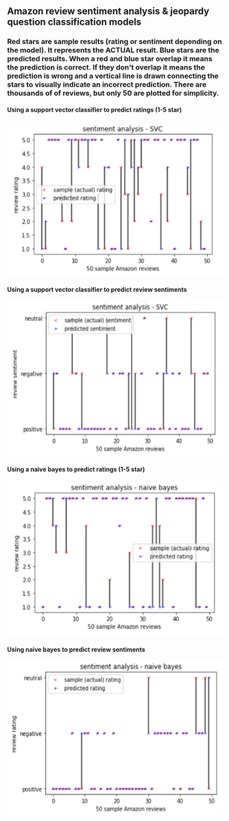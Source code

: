 ## Amazon review sentiment analysis & jeopardy question classification models

### Red stars are sample results (rating or sentiment depending on the model). It represents the ACTUAL result. Blue stars are the predicted results. When a red and blue star overlap it means the prediction is correct. If they don't overlap it means the prediction is wrong and a vertical line is drawn connecting the stars to visually indicate an incorrect prediction. There are thousands of of reviews, but only 50 are plotted for simplicity. 

#### Using a support vector classifier to predict ratings (1-5 star)
<img src="screenshots/screenshot_1.png" width="600" height="360" >

#### Using a support vector classifier to predict review sentiments
<img src="screenshots/screenshot_2.png" width="600" height="360" >

#### Using a naive bayes to predict ratings (1-5 star)
<img src="screenshots/screenshot_3.png" width="600" height="360" >

#### Using naive bayes to predict review sentiments
<img src="screenshots/screenshot_4.png" width="600" height="360" >
